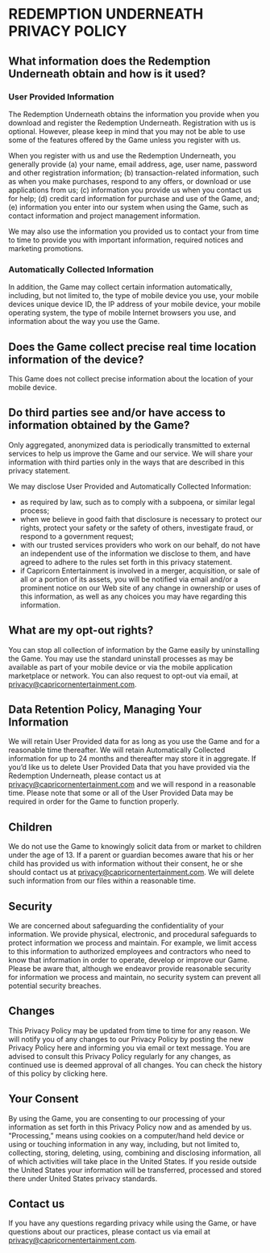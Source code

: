 # REDEMPTION UNDERNEATH PRIVACY POLICY

## What information does the Redemption Underneath obtain and how is it used?

### User Provided Information 

The Redemption Underneath obtains the information you provide when you download and register the Redemption Underneath. Registration with us is optional. However, please keep in mind that you may not be able to use some of the features offered by the Game unless you register with us.

When you register with us and use the Redemption Underneath, you generally provide (a) your name, email address, age, user name, password and other registration information; (b) transaction-related information, such as when you make purchases, respond to any offers, or download or use applications from us; (c) information you provide us when you contact us for help; (d) credit card information for purchase and use of the Game, and; (e) information you enter into our system when using the Game, such as contact information and project management information.

We may also use the information you provided us to contact your from time to time to provide you with important information, required notices and marketing promotions.

### Automatically Collected Information

In addition, the Game may collect certain information automatically, including, but not limited to, the type of mobile device you use, your mobile devices unique device ID, the IP address of your mobile device, your mobile operating system, the type of mobile Internet browsers you use, and information about the way you use the Game. 
 
 ## Does the Game collect precise real time location information of the device?
 
 This Game does not collect precise information about the location of your mobile device.
 
 ## Do third parties see and/or have access to information obtained by the Game?
 
 Only aggregated, anonymized data is periodically transmitted to external services to help us improve the Game and our service. We will share your information with third parties only in the ways that are described in this privacy statement.
 
 We may disclose User Provided and Automatically Collected Information:
 - as required by law, such as to comply with a subpoena, or similar legal process;
 - when we believe in good faith that disclosure is necessary to protect our rights, protect your safety or the safety of others, investigate fraud, or respond to a government request;
 - with our trusted services providers who work on our behalf, do not have an independent use of the information we disclose to them, and have agreed to adhere to the rules set forth in this privacy statement.
 - if Capricorn Entertainment is involved in a merger, acquisition, or sale of all or a portion of its assets, you will be notified via email and/or a prominent notice on our Web site of any change in ownership or uses of this information, as well as any choices you may have regarding this information.
 
 ## What are my opt-out rights?
 
 You can stop all collection of information by the Game easily by uninstalling the Game. You may use the standard uninstall processes as may be available as part of your mobile device or via the mobile application marketplace or network. You can also request to opt-out via email, at privacy@capricornentertainment.com.
 
 ## Data Retention Policy, Managing Your Information
 
 We will retain User Provided data for as long as you use the Game and for a reasonable time thereafter. We will retain Automatically Collected information for up to 24 months and thereafter may store it in aggregate. If you’d like us to delete User Provided Data that you have provided via the Redemption Underneath, please contact us at privacy@capricornentertainment.com and we will respond in a reasonable time. Please note that some or all of the User Provided Data may be required in order for the Game to function properly.
 
 ## Children
 
 We do not use the Game to knowingly solicit data from or market to children under the age of 13. If a parent or guardian becomes aware that his or her child has provided us with information without their consent, he or she should contact us at privacy@capricornentertainment.com. We will delete such information from our files within a reasonable time.
 
 ## Security
 
 We are concerned about safeguarding the confidentiality of your information. We provide physical, electronic, and procedural safeguards to protect information we process and maintain. For example, we limit access to this information to authorized employees and contractors who need to know that information in order to operate, develop or improve our Game. Please be aware that, although we endeavor provide reasonable security for information we process and maintain, no security system can prevent all potential security breaches.
 
 ## Changes
 
 This Privacy Policy may be updated from time to time for any reason. We will notify you of any changes to our Privacy Policy by posting the new Privacy Policy here and informing you via email or text message. You are advised to consult this Privacy Policy regularly for any changes, as continued use is deemed approval of all changes. You can check the history of this policy by clicking here.
 
 ## Your Consent
 
 By using the Game, you are consenting to our processing of your information as set forth in this Privacy Policy now and as amended by us. "Processing,” means using cookies on a computer/hand held device or using or touching information in any way, including, but not limited to, collecting, storing, deleting, using, combining and disclosing information, all of which activities will take place in the United States. If you reside outside the United States your information will be transferred, processed and stored there under United States privacy standards. 
 
 ## Contact us
 
 If you have any questions regarding privacy while using the Game, or have questions about our practices, please contact us via email at privacy@capricornentertainment.com.
 
